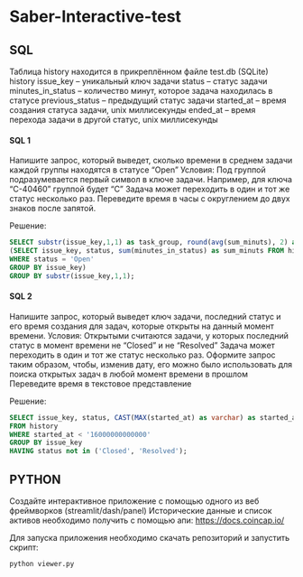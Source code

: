 # Saber-Interactive-test
## SQL
Таблица history находится в прикреплённом файле test.db (SQLite)
history
issue_key – уникальный ключ задачи
status – статус задачи
minutes_in_status – количество минут, которое задача находилась в статусе
previous_status – предыдущий статус задачи
started_at – время создания статуса задачи, unix миллисекунды 
ended_at – время перехода задачи в другой статус, unix миллисекунды 

####  SQL 1
Напишите запрос, который выведет, сколько времени в среднем задачи каждой группы находятся в статусе “Open” 
Условия:
Под группой подразумевается первый символ в ключе задачи. Например, для ключа “C-40460” группой будет “C”
Задача может переходить в один и тот же статус несколько раз.
Переведите время в часы с округлением до двух знаков после запятой.

Решение:
```sql
SELECT substr(issue_key,1,1) as task_group, round(avg(sum_minuts), 2) as mean_group_minutes FROM
(SELECT issue_key, status, sum(minutes_in_status) as sum_minuts FROM history
WHERE status = 'Open'
GROUP BY issue_key)
GROUP BY substr(issue_key,1,1);
```


####  SQL 2 
Напишите запрос, который выведет ключ задачи, последний статус и его время создания для задач, которые открыты на данный момент времени.
Условия:
Открытыми считаются задачи, у которых последний статус в момент времени не “Closed” и не “Resolved”
Задача может переходить в один и тот же статус несколько раз.
Оформите запрос таким образом, чтобы, изменив дату, его можно было использовать для поиска открытых задач в любой момент времени в прошлом
Переведите время в текстовое представление

Решение:
```sql
SELECT issue_key, status, CAST(MAX(started_at) as varchar) as started_at
FROM history
WHERE started_at < '16000000000000'
GROUP BY issue_key
HAVING status not in ('Closed', 'Resolved');
```

## PYTHON
Создайте интерактивное приложение с помощью одного из веб фреймворков (streamlit/dash/panel)
Исторические данные и список активов необходимо получить с помощью апи:  https://docs.coincap.io/ 

Для запуска приложения необходимо скачать репозиторий и запустить скрипт:
```sh
python viewer.py 
```

